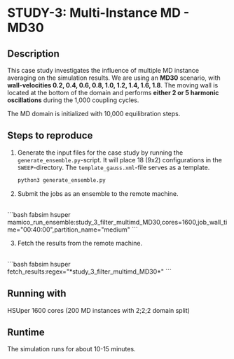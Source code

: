 # STUDY-3: Multi-Instance MD - MD30


## Description

This case study investigates the influence of multiple MD instance averaging on the simulation results.
We are using an **MD30** scenario, with **wall-velocities 0.2, 0.4, 0.6, 0.8, 1.0, 1.2, 1.4, 1.6, 1.8**.
The moving wall is located at the bottom of the domain and performs **either 2 or 5 harmonic oscillations** during the 1,000 coupling cycles.

The MD domain is initialized with 10,000 equilibration steps.


## Steps to reproduce

1. Generate the input files for the case study by running the `generate_ensemble.py`-script.
It will place 18 (9x2) configurations in the `SWEEP`-directory.
The `template_gauss.xml`-file serves as a template.

    ```bash
    python3 generate_ensemble.py
    ```

2. Submit the jobs as an ensemble to the remote machine.
<br>
    ```bash
    fabsim hsuper mamico_run_ensemble:study_3_filter_multimd_MD30,cores=1600,job_wall_time="00:40:00",partition_name="medium"
    ```

3. Fetch the results from the remote machine.
<br>
    ```bash
    fabsim hsuper fetch_results:regex="*study_3_filter_multimd_MD30*"
    ```


## Running with

HSUper
1600 cores (200 MD instances with 2;2;2 domain split)


## Runtime

The simulation runs for about 10-15 minutes.
